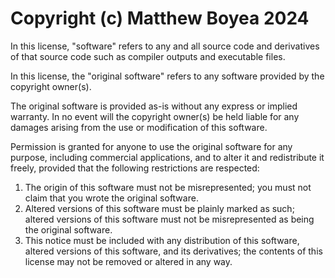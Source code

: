 Copyright (c) Matthew Boyea 2024
===
In this license, "software" refers to any and all source code and derivatives of that source code such as compiler outputs and executable files.

In this license, the "original software" refers to any software provided by the copyright owner(s).

The original software is provided as-is without any express or implied warranty. In no event will the copyright owner(s) be held liable for any damages arising from the use or modification of this software.

Permission is granted for anyone to use the original software for any purpose, including commercial applications, and to alter it and redistribute it freely, provided that the following restrictions are respected:

1. The origin of this software must not be misrepresented; you must not claim that you wrote the original software.
2. Altered versions of this software must be plainly marked as such; altered versions of this software must not be misrepresented as being the original software.
3. This notice must be included with any distribution of this software, altered versions of this software, and its derivatives; the contents of this license may not be removed or altered in any way.

